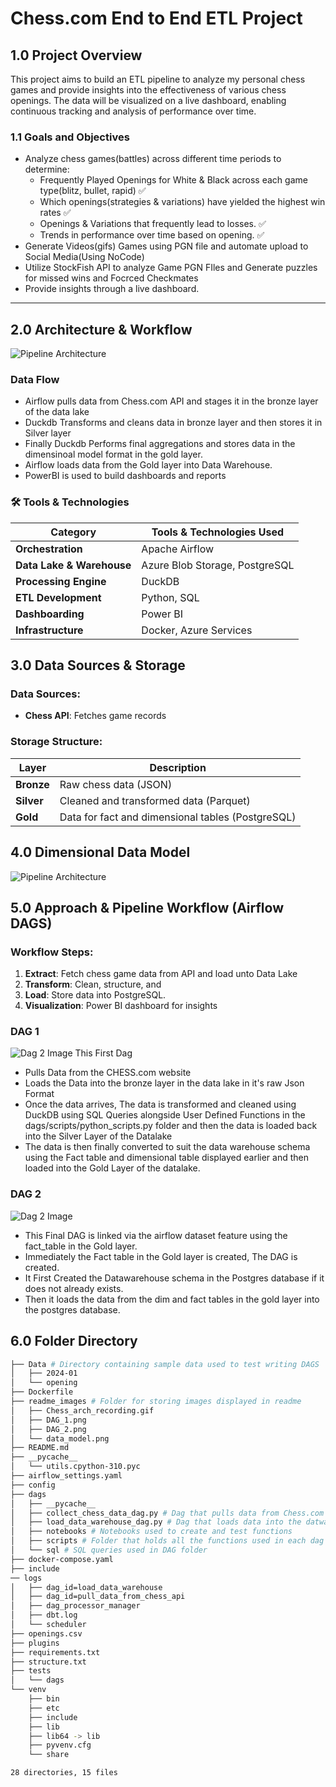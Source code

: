 # Chess.com End to End ETL Project

## **1.0 Project Overview**

This project aims to build an ETL pipeline to analyze my personal chess games and provide insights into the effectiveness of various chess openings. The data will be visualized on a live dashboard, enabling continuous tracking and analysis of performance over time.

### **1.1 Goals and Objectives**

- Analyze chess games(battles) across different time periods to determine: 
    - Frequently Played Openings for White & Black across each game type(blitz, bullet, rapid) ✅
    - Which openings(strategies & variations) have yielded the highest win rates ✅
    - Openings & Variations that frequently lead to losses. ✅
    - Trends in performance over time based on opening. ✅
- Generate Videos(gifs) Games using PGN file and automate upload to Social Media(Using NoCode)
- Utilize StockFish API to analyze Game PGN FIles and Generate puzzles for missed wins and Focrced Checkmates
- Provide insights through a live dashboard.

---

## 2.0 Architecture & Workflow
![Pipeline Architecture](readme_images/Chess_arch_recording.gif)

### Data Flow
- Airflow pulls data from Chess.com API and stages it in the bronze layer of the data lake
- Duckdb Transforms and cleans data in bronze layer and then stores it in Silver layer
- Finally Duckdb Performs final aggregations and stores data in the dimensinoal model format in the gold layer. 
- Airflow loads data from the Gold layer into Data Warehouse.
- PowerBI is used to build dashboards and reports   
### 🛠 Tools & Technologies

| Category | Tools & Technologies Used |
| --- | --- |
| **Orchestration** | Apache Airflow |
| **Data Lake & Warehouse** | Azure Blob Storage, PostgreSQL |
| **Processing Engine** | DuckDB |
| **ETL Development** | Python, SQL |
| **Dashboarding** | Power BI |
| **Infrastructure** | Docker, Azure Services |



## 3.0 Data Sources & Storage

### **Data Sources:**

- **Chess API**: Fetches game records

### **Storage Structure:**

| Layer | Description |
| --- | --- |
| **Bronze** | Raw chess data (JSON) |
| **Silver** | Cleaned and transformed data (Parquet) |
| **Gold** | Data for fact and dimensional tables (PostgreSQL) |


## 4.0  Dimensional Data Model
![Pipeline Architecture](readme_images/data_model.png)


## 5.0  **Approach & Pipeline Workflow (Airflow DAGS)**

### **Workflow Steps:**

1. **Extract**: Fetch chess game data from API and load unto Data Lake
2. **Transform**: Clean, structure, and 
3. **Load**: Store data into PostgreSQL.
4. **Visualization**: Power BI dashboard for insights

### DAG 1 
![Dag 2 Image](readme_images/DAG_1.png)
This First Dag 
- Pulls Data from the CHESS.com website 
- Loads the Data into the bronze layer in the data lake in it's raw Json Format
- Once the data arrives, The data is transformed and cleaned using DuckDB using SQL Queries alongside User Defined Functions in the dags/scripts/python_scripts.py folder and then the data is loaded back into the Silver Layer of the Datalake
- The data is then finally converted to suit the data warehouse schema using the Fact table and dimensional table displayed earlier and then loaded into the Gold Layer of the datalake.


### DAG 2
![Dag 2 Image](readme_images/DAG_2.png)
- This Final DAG is linked via the airflow dataset feature using the fact_table in the Gold layer. 
- Immediately the Fact table in the Gold layer is created, The DAG is created. 
- It First Created the Datawarehouse schema in the Postgres database if it does not already exists.
- Then it loads the data from the dim and fact tables in the gold layer into the postgres database.

## 6.0 Folder Directory
```bash  
├── Data # Directory containing sample data used to test writing DAGS
│   ├── 2024-01
│   └── opening
├── Dockerfile
├── readme_images # Folder for storing images displayed in readme
│   ├── Chess_arch_recording.gif
│   ├── DAG_1.png
│   ├── DAG_2.png
│   └── data_model.png
├── README.md
├── __pycache__
│   └── utils.cpython-310.pyc
├── airflow_settings.yaml
├── config
├── dags
│   ├── __pycache__
│   ├── collect_chess_data_dag.py # Dag that pulls data from Chess.com API and stores in Data lake
│   ├── load_data_warehouse_dag.py # Dag that loads data into the datwarehouse
│   ├── notebooks # Notebooks used to create and test functions
│   ├── scripts # Folder that holds all the functions used in each dag folder
│   └── sql # SQL queries used in DAG folder
├── docker-compose.yaml
├── include
── logs
│   ├── dag_id=load_data_warehouse
│   ├── dag_id=pull_data_from_chess_api
│   ├── dag_processor_manager
│   ├── dbt.log
│   └── scheduler
├── openings.csv
├── plugins
├── requirements.txt
├── structure.txt
├── tests
│   └── dags
└── venv
    ├── bin
    ├── etc
    ├── include
    ├── lib
    ├── lib64 -> lib
    ├── pyvenv.cfg
    └── share

28 directories, 15 files
